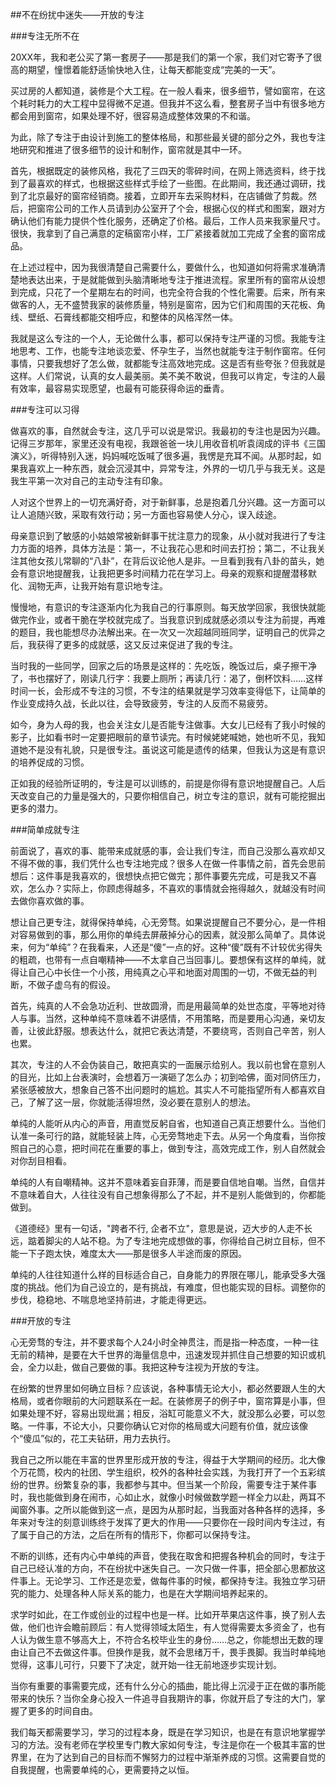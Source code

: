 ##不在纷扰中迷失——开放的专注

###专注无所不在

20XX年，我和老公买了第一套房子——那是我们的第一个家，我们对它寄予了很高的期望，憧憬着能舒适愉快地入住，让每天都能变成“完美的一天”。

买过房的人都知道，装修是个大工程。在一般人看来，很多细节，譬如窗帘，在这个耗时耗力的大工程中显得微不足道。但我并不这么看，整套房子当中有很多地方都会用到窗帘，如果处理不好，很容易造成整体效果的不和谐。
   
为此，除了专注于由设计到施工的整体格局，和那些最关键的部分之外，我也专注地研究和推进了很多细节的设计和制作，窗帘就是其中一环。

首先，根据既定的装修风格，我花了三四天的零碎时间，在网上筛选资料，终于找到了最喜欢的样式，也根据这些样式手绘了一些图。在此期间，我还通过调研，找到了北京最好的窗帘经销商。接着，立即开车去采购材料，在店铺做了剪裁。然后，把窗帘公司的工作人员请到办公室开了个会，根据心仪的样式和图案，跟对方确认他们有能力提供个性化服务，还确定了价格。最后，工作人员来我家量尺寸。很快，我拿到了自己满意的定稿窗帘小样，工厂紧接着就加工完成了全套的窗帘成品。   

在上述过程中，因为我很清楚自己需要什么，要做什么，也知道如何将需求准确清楚地表达出来，于是就能做到头脑清晰地专注于推进流程。家里所有的窗帘从设想到完成，只花了一个星期左右的时间，也完全符合我的个性化需要。后来，所有来做客的人，无不盛赞我家的装修质量，特别是窗帘，因为它们和周围的天花板、角线、壁纸、石膏线都能交相呼应，和整体的风格浑然一体。  

我就是这么专注的一个人，无论做什么事，都可以保持专注严谨的习惯。我能专注地思考、工作，也能专注地谈恋爱、怀孕生子，当然也就能专注于制作窗帘。任何事情，只要我想好了怎么做，就都能专注高效地完成。这是否有些夸张？但我就是这样。人们常说，认真的女人最美丽。美不美不敢说，但我可以肯定，专注的人最有效率，最容易实现愿望，也最有可能获得命运的垂青。    

###专注可以习得    

做喜欢的事，自然就会专注，这几乎可以说是常识。我最初的专注也是因为兴趣。记得三岁那年，家里还没有电视，我跟爸爸一块儿用收音机听袁阔成的评书《三国演义》，听得特别入迷，妈妈喊吃饭喊了很多遍，我愣是充耳不闻。从那时起，如果我喜欢上一种东西，就会沉浸其中，异常专注，外界的一切几乎与我无关。这是我生平第一次对自己的主动专注有印象。

人对这个世界上的一切充满好奇，对于新鲜事，总是抱着几分兴趣。这一方面可以让人追随兴致，采取有效行动；另一方面也容易使人分心，误入歧途。

母亲意识到了敏感的小姑娘常被新鲜事干扰注意力的现象，从小就对我进行了专注力方面的培养，具体方法是：第一，不让我花心思和时间去打扮；第二，不让我关注其他女孩儿常聊的“八卦”，在背后议论他人是非。一旦看到我有八卦的苗头，她会有意识地提醒我，让我把更多时间精力花在学习上。母亲的观察和提醒潜移默化、润物无声，让我开始有意识地专注。      

慢慢地，有意识的专注逐渐内化为我自己的行事原则。每天放学回家，我很快就能做完作业，或者干脆在学校就完成了。当我意识到成就感必须以专注为前提，再难的题目，我也能想尽办法解出来。在一次又一次超越同班同学，证明自己的优异之后，我获得了更多的成就感，这又反过来促进了我的专注。

当时我的一些同学，回家之后的场景是这样的：先吃饭，晚饭过后，桌子擦干净了，书也摆好了，刚读几行字：我要上厕所；再读几行：渴了，倒杯饮料……这样时间一长，会形成不专注的习惯，不专注的结果就是学习效率变得低下，让简单的作业变成持久战，长此以往，会导致疲劳，专注的人反而不易疲劳。    

如今，身为人母的我，也会关注女儿是否能专注做事。大女儿已经有了我小时候的影子，比如看书时一定要把眼前的章节读完。有时候姥姥喊她，她也听不见，我知道她不是没有礼貌，只是很专注。虽说这可能是遗传的结果，但我认为这是有意识的培养促成的习惯。  

正如我的经验所证明的，专注是可以训练的，前提是你得有意识地提醒自己。人后天改变自己的力量是强大的，只要你相信自己，树立专注的意识，就有可能挖掘出更多的潜力。 

###简单成就专注

前面说了，喜欢的事、能带来成就感的事，会让我们专注，而自己没那么喜欢却又不得不做的事，我们凭什么也专注地完成？很多人在做一件事情之前，首先会思前想后：这件事是我喜欢的，很想快点把它做完；那件事要先完成，可是我又不喜欢，怎么办？实际上，你顾虑得越多，不喜欢的事情就会拖得越久，就越没有时间去做你喜欢做的事。   

想让自己更专注，就得保持单纯，心无旁骛。如果说提醒自己不要分心，是一件相对容易做到的事，那么用你的单纯去屏蔽掉分心的因素，就没那么简单了。具体说来，何为“单纯”？在我看来，人还是“傻”一点的好。这种“傻”既有不计较优劣得失的粗疏，也带有一点自嘲精神——不太拿自己当回事儿。要想保有这样的单纯，就得让自己心中长住一个小孩，用纯真之心平和地面对周围的一切，不做无益的判断，不做子虚乌有的假设。

首先，纯真的人不会急功近利、世故圆滑，而是用最简单的处世态度，平等地对待人与事。当然，这种单纯不意味着不讲感情，不用策略，而是要用心沟通，亲切友善，让彼此舒服。想表达什么，就把它表达清楚，不要绕弯，否则自己辛苦，别人也累。    

其次，专注的人不会伪装自己，敢把真实的一面展示给别人。我以前也曾在意别人的目光，比如上台表演时，会想着万一演砸了怎么办；初到哈佛，面对同侪压力，紧张感被放大，想象自己答不出问题时的尴尬。其实人不可能指望所有人都喜欢自己，了解了这一层，你就能活得坦然，没必要在意别人的想法。   

单纯的人能听从内心的声音，用直觉反躬自省，也知道自己真正想要什么。当他们认准一条可行的路，就能轻装上阵，心无旁骛地走下去。从另一个角度看，当你按照自己的心意，把时间花在重要的事上，做到专注，高效完成工作，别人自然就会对你刮目相看。

单纯的人有自嘲精神。这并不意味着妄自菲薄，而是要自信地自嘲。当然，自信并不意味着自大，人往往没有自己想象得那么了不起，并不是别人能做到的，你都能做到。 

《道德经》里有一句话，"跨者不行, 企者不立"，意思是说，迈大步的人走不长远，踮着脚尖的人站不稳。为了专注地完成想做的事，你得给自己树立目标，但不能一下子跑太快，难度太大——那是很多人半途而废的原因。   

单纯的人往往知道什么样的目标适合自己，自身能力的界限在哪儿，能承受多大强度的挑战。他们为自己设立的，是有挑战，有难度，但也能实现的目标。调整你的步伐，稳稳地、不喘息地坚持前进，才能走得更远。   

###开放的专注

心无旁骛的专注，并不要求每个人24小时全神贯注，而是指一种态度，一种一往无前的精神，是要在大千世界的海量信息中，迅速发现并抓住自己想要的知识或机会，全力以赴，做自己要做的事。我把这种专注视为开放的专注。 

在纷繁的世界里如何确立目标？应该说，各种事情无论大小，都必然要跟人生的大格局，或者你眼前的大问题联系在一起。在装修房子的例子中，窗帘算是小事，但如果处理不好，容易出现纰漏；相反，浴缸可能意义不大，就没那么必要，可以忽略。一件事，不论大小，只要你确认它对你的格局或大问题有价值，就应该像个“傻瓜”似的，花工夫钻研，用力去执行。   
   
我自己之所以能在丰富的世界里形成开放的专注，得益于大学期间的经历。北大像个万花筒，校内的社团、学生组织，校外的各种社会实践，为我打开了一个五彩缤纷的世界。纷繁复杂的事，我都参与其中。但当某一个阶段，需要专注于某件事时，我也能做到身在闹市，心如止水，就像小时候做数学题一样全力以赴，两耳不闻窗外事。之所以能做到这一点，是因为从那时起，当我面对各种各样的选择，多年来对专注的刻意训练终于发挥了更大的作用——只要你在一段时间内专注过，有了属于自己的方法，之后在所有的情形下，你都可以保持专注。   

不断的训练，还有内心中单纯的声音，使我在取舍和把握各种机会的同时，专注于自己已经认准的方向，不在纷扰中迷失自己。一次只做一件事，把全部心思都放这件事上。无论学习、工作还是恋爱，做每件事的时候，都保持专注。我独立学习研究的能力、处理各种人际关系的能力，也是在大学期间培养起来的。    
    
求学时如此，在工作或创业的过程中也是一样。比如开苹果店这件事，换了别人去做，他们也许会瞻前顾后：有人觉得领域太陌生，有人觉得需要太多资金了，也有人认为做生意不够高大上，不符合名校毕业生的身份……总之，你能想出无数的理由让自己不去做这件事。但换作是我，就不会思绪万千，畏手畏脚。我当时单纯地觉得，这事儿可行，只要下了决定，就开始一往无前地逐步实现计划。    

当你有重要的事需要完成，还有什么分心的插曲，能比得上沉浸于正在做的事所能带来的快乐？当你全身心投入一件追寻自我期许的事，你就开启了专注的大门，掌握了更多的时间自由。

我们每天都需要学习，学习的过程本身，既是在学习知识，也是在有意识地掌握学习的方法。没有老师在学校里专门教大家如何专注，专注是你在一个极其丰富的世界里，在为了达到自己的目标而不懈努力的过程中渐渐养成的习惯。这需要自觉的自我提醒，也需要单纯的心，更需要持之以恒。   
